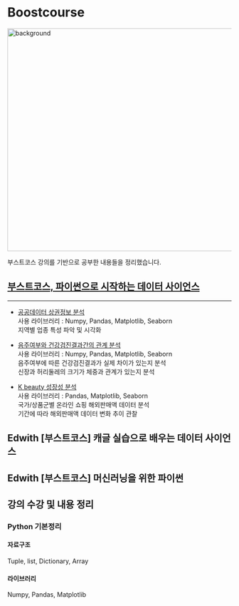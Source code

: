 # Boostcourse
<img width="600" height="500" alt="background" src="https://ssl.pstatic.net/static/connectfdn/edwith/hold_images/img-boostcourse-og.png">  

부스트코스 강의를 기반으로 공부한 내용들을 정리했습니다.

## [부스트코스, 파이썬으로 시작하는 데이터 사이언스](https://github.com/Youngprize33/Pythonboostcourse/tree/main/Python_learn_data_science)
------------------------------------
* [공공데이터 상권정보 분석](https://github.com/Youngprize33/Pythonboostcourse/blob/main/Python_learn_data_science/Python_project1.ipynb)  
사용 라이브러리 : Numpy, Pandas, Matplotlib, Seaborn   
지역별 업종 특성 파악 및 시각화   

* [음주여부와 건강검진결과간의 관계 분석](https://github.com/Youngprize33/Pythonboostcourse/blob/main/Python_learn_data_science/Python_project2.ipynb)  
사용 라이브러리 : Numpy, Pandas, Matplotlib, Seaborn   
음주여부에 따른 건강검진결과가 실제 차이가 있는지 분석   
신장과 허리둘레의 크기가 체중과 관계가 있는지 분석   

* [K beauty 성장성 분석](https://github.com/Youngprize33/Pythonboostcourse/blob/main/Python_learn_data_science/Python_project3.ipynb)  
사용 라이브러리 : Pandas, Matplotlib, Seaborn   
국가/상품군별 온라인 쇼핑 해외판매액 데이터 분석   
기간에 따라 해외판매액 데이터 변화 추이 관찰   

## Edwith [부스트코스] 캐글 실습으로 배우는 데이터 사이언스
## Edwith [부스트코스] 머신러닝을 위한 파이썬
## 강의 수강 및 내용 정리
### Python 기본정리
#### 자료구조
Tuple, list, Dictionary, Array
#### 라이브러리
Numpy, Pandas, Matplotlib
 
